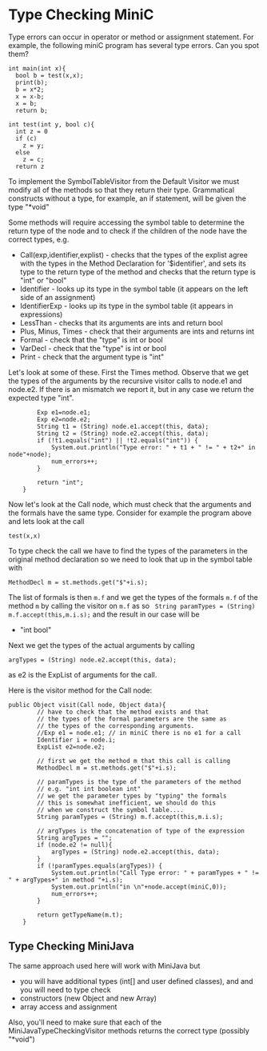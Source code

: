 # Type Checking MiniC

Type errors can occur in operator or method or assignment statement. For example, the following miniC program has several type errors. Can you spot them?
```
int main(int x){
  bool b = test(x,x);
  print(b);
  b = x*2;
  x = x-b;
  x = b;
  return b;

int test(int y, bool c){
  int z = 0
  if (c)
    z = y;
  else
    z = c;
  return z
```

To implement the SymbolTableVisitor from the Default Visitor we must modify all of the methods
so that they return their type.  Grammatical constructs without a type,  for example, an if statement, will be given the type "*void"

Some methods will require accessing the symbol table to determine the return type of the node
and to check if the children of the node have the correct types, e.g.
* Call(exp,identifier,explist) - checks that the types of the explist agree with the types
  in the Method Declaration for '$identifier', and sets its type to the return type of the method
  and checks that the return type is "int" or "bool"
* Identifier - looks up its type in the symbol table (it appears on the left side of an assignment)
* IdentifierExp - looks up its type in the symbol table (it appears in expressions)
* LessThan - checks that its arguments are ints and return bool
* Plus, Minus, Times - check that their arguments are ints and returns int
* Formal - check that the "type" is int or bool
* VarDecl - check that the "type" is int or bool
* Print - check that the argument type is "int"

Let's look at some of these.  First the Times method. 
Observe that we get the types of the arguments by the recursive visitor calls
to node.e1 and node.e2. If there is an mismatch we report it, but in any case
we return the expected type "int".

```public Object visit(Times node, Object data){ 
        Exp e1=node.e1;
        Exp e2=node.e2;
        String t1 = (String) node.e1.accept(this, data);
        String t2 = (String) node.e2.accept(this, data);
        if (!t1.equals("int") || !t2.equals("int")) {
            System.out.println("Type error: " + t1 + " != " + t2+" in node"+node);
            num_errors++;
        }

        return "int"; 
    }

```

Now let's look at the Call node, which must check that the arguments and the formals have the same type.
Consider for example the program above and lets look at the call
```
test(x,x)
```
To type check the call we have to find the types of the parameters in the original method declaration
so we need to look that up in the symbol table with
```
MethodDecl m = st.methods.get("$"+i.s);
```
The list of formals is then ```m.f``` and we get the types of the formals ```m.f``` of the method ```m``` 
by calling the visitor on ```m.f``` as so
``` String paramTypes = (String) m.f.accept(this,m.i.s);```
and the result in our case will be 
* "int bool"
  
Next we get the types of the actual arguments by calling
```
argTypes = (String) node.e2.accept(this, data);
```
as e2 is the ExpList of arguments for the call.

Here is the visitor method for the Call node:
```
public Object visit(Call node, Object data){ 
        // have to check that the method exists and that
        // the types of the formal parameters are the same as
        // the types of the corresponding arguments.
        //Exp e1 = node.e1; // in miniC there is no e1 for a call
        Identifier i = node.i;
        ExpList e2=node.e2;

        // first we get the method m that this call is calling
        MethodDecl m = st.methods.get("$"+i.s);
        
        // paramTypes is the type of the parameters of the method
        // e.g. "int int boolean int"
        // we get the parameter types by "typing" the formals
        // this is somewhat inefficient, we should do this
        // when we construct the symbol table....
        String paramTypes = (String) m.f.accept(this,m.i.s);

        // argTypes is the concatenation of type of the expression
        String argTypes = "";
        if (node.e2 != null){
            argTypes = (String) node.e2.accept(this, data);
        }
        if (!paramTypes.equals(argTypes)) {
            System.out.println("Call Type error: " + paramTypes + " != " + argTypes+" in method "+i.s);
            System.out.println("in \n"+node.accept(miniC,0));
            num_errors++;
        }

        return getTypeName(m.t);
    } 
```


## Type Checking MiniJava
The same approach used here will work with MiniJava but 
* you will have additional types (int[] and user defined classes), and
and you will need to type check
* constructors (new Object and new Array)
* array access and assignment

Also, you'll need to make sure that each of the MiniJavaTypeCheckingVisitor methods
returns the correct type (possibly "*void")
